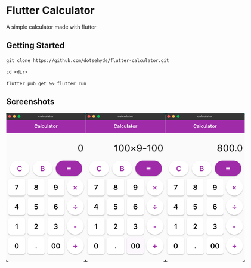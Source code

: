 # Flutter Calculator

A simple calculator made with flutter

## Getting Started

`git clone https://github.com/dotsehyde/flutter-calculator.git`

`cd <dir>`

`flutter pub get && flutter run`

## Screenshots

<div style="display:flex;">

<img src="./screenshot/1.png" height=400/>

<img src="./screenshot/2.png" height=400/>

<img src="./screenshot/3.png" height=400/>

</div>
